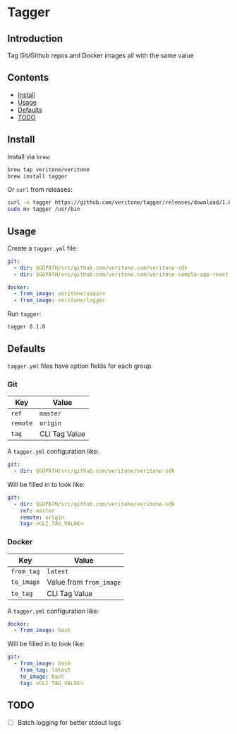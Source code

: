 # Tagger

## Introduction

Tag Git/Github repos and Docker images all with the same value

## Contents

- [Install](#install)
- [Usage](#usage)
- [Defaults](#defaults)
- [TODO](#todo)

## Install

Install via `brew`:

```bash
brew tap veritone/veritone
brew install tagger
```

Or `curl` from releases:

```bash
curl -o tagger https://github.com/veritone/tagger/releases/download/1.0.0/tagger-darwin-amd64
sudo mv tagger /usr/bin
```

## Usage

Create a `tagger.yml` file:

```yml
git:
  - dir: $GOPATH/src/github.com/veritone.com/veritone-sdk
  - dir: $GOPATH/src/github.com/veritone.com/veritone-sample-app-react

docker:
  - from_image: veritone/aiware
  - from_image: veritone/logger
```

Run `tagger`:

```bash
tagger 0.1.0
```

## Defaults

`tagger.yml` files have option fields for each group.

### Git

| Key | Value |
| --- | --- | 
| `ref` | `master` |
| `remote` | `origin` |
| `tag` | CLI Tag Value |

A `tagger.yml` configuration like:

```yml
git:
  - dir: $GOPATH/src/github.com/veritone/veritone-sdk
```

Will be filled in to look like:

```yml
git:
  - dir: $GOPATH/src/github.com/veritone/veritone-sdk
    ref: master
    remote: origin
    tag: <CLI_TAG_VALUE>
```

### Docker

| Key | Value |
| --- | --- | 
| `from_tag` | `latest` |
| `to_image` | Value from `from_image` |
| `to_tag` | CLI Tag Value |

A `tagger.yml` configuration like:

```yml
docker:
  - from_image: bash
```

Will be filled in to look like:

```yml
git:
  - from_image: bash
    from_tag: latest
    to_image: bash
    tag: <CLI_TAG_VALUE>
```

## TODO

- [ ] Batch logging for better stdout logs
